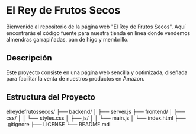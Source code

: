 # El Rey de Frutos Secos

Bienvenido al repositorio de la página web "El Rey de Frutos Secos". Aquí encontrarás el código fuente para nuestra tienda en línea donde vendemos almendras garrapiñadas, pan de higo y membrillo.

## Descripción

Este proyecto consiste en una página web sencilla y optimizada, diseñada para facilitar la venta de nuestros productos en Amazon.

## Estructura del Proyecto

elreydefrutossecos/
├── backend/
│ ├── server.js
├── frontend/
│ ├── css/
│ │ └── styles.css
│ ├── js/
│ │ └── main.js
│ └── index.html
├── .gitignore
├── LICENSE
└── README.md
